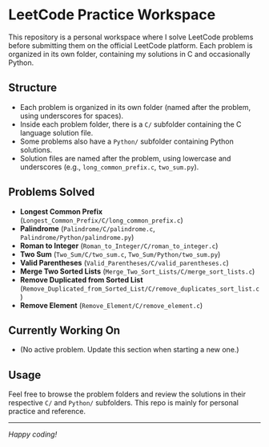 # LeetCode Practice Workspace

This repository is a personal workspace where I solve LeetCode problems before submitting them on the official LeetCode platform. Each problem is organized in its own folder, containing my solutions in C and occasionally Python.

## Structure
- Each problem is organized in its own folder (named after the problem, using underscores for spaces).
- Inside each problem folder, there is a `C/` subfolder containing the C language solution file.
- Some problems also have a `Python/` subfolder containing Python solutions.
- Solution files are named after the problem, using lowercase and underscores (e.g., `long_common_prefix.c`, `two_sum.py`).

## Problems Solved
- **Longest Common Prefix** (`Longest_Common_Prefix/C/long_common_prefix.c`)
- **Palindrome** (`Palindrome/C/palindrome.c`, `Palindrome/Python/palindrome.py`)
- **Roman to Integer** (`Roman_to_Integer/C/roman_to_integer.c`)
- **Two Sum** (`Two_Sum/C/two_sum.c`, `Two_Sum/Python/two_sum.py`)
- **Valid Parentheses** (`Valid_Parentheses/C/valid_parentheses.c`)
- **Merge Two Sorted Lists** (`Merge_Two_Sort_Lists/C/merge_sort_lists.c`)
- **Remove Duplicated from Sorted List** (`Remove_Duplicated_from_Sorted_List/C/remove_duplicates_sort_list.c`)
- **Remove Element** (`Remove_Element/C/remove_element.c`)

## Currently Working On
- (No active problem. Update this section when starting a new one.)

## Usage
Feel free to browse the problem folders and review the solutions in their respective `C/` and `Python/` subfolders. This repo is mainly for personal practice and reference.

---

*Happy coding!*